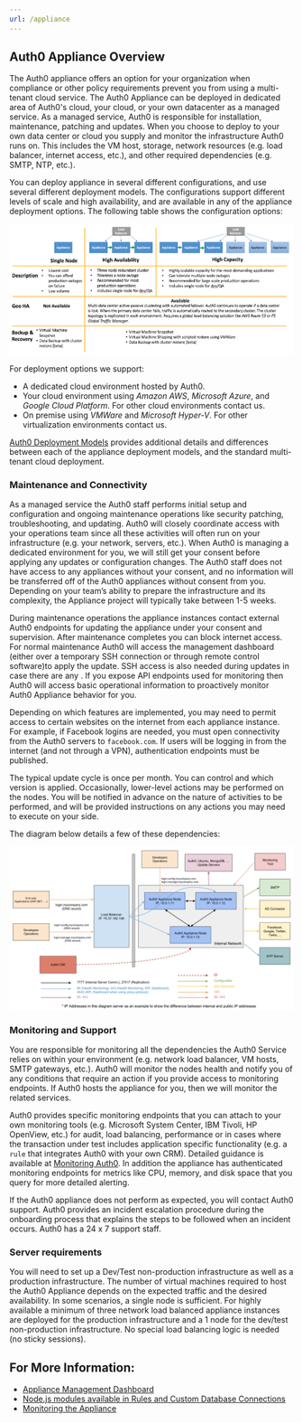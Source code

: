 ```yaml
---
url: /appliance
---
```


## Auth0 Appliance Overview

The Auth0 appliance offers an option for your organization when compliance or other policy requirements prevent you from using a multi-tenant cloud service. The Auth0 Appliance can be deployed in dedicated area of Auth0's cloud, your cloud, or your own datacenter as a managed service. As a managed service, Auth0 is responsible for installation, maintenance, patching and updates. When you choose to deploy to your own data center or cloud you supply and monitor the infrastructure Auth0 runs on. This includes the VM host, storage, network resources (e.g. load balancer, internet access, etc.), and other required dependencies (e.g. SMTP, NTP, etc.).

You can deploy appliance in several different configurations, and use several different deployment models. The configurations support different levels of scale and high availability, and are available in any of the appliance deployment options. The following table shows the configuration options:

![](/media/articles/appliance/ha-options.png)

For deployment options we support:
* A dedicated cloud environment hosted by Auth0.
* Your cloud environment using *Amazon AWS*, *Microsoft Azure*, and *Google Cloud Platform*. For other cloud environments contact us.
* On premise using *VMWare* and *Microsoft Hyper-V*. For other virtualization environments contact us.

[Auth0 Deployment Models](/deployment) provides additional details and differences between each of the appliance deployment models, and the standard multi-tenant cloud deployment.

### Maintenance and Connectivity

As a managed service the Auth0 staff performs initial setup and configuration and ongoing maintenance operations like security patching, troubleshooting, and updating. Auth0 will closely coordinate access with your operations team since all these activities will often run on your infrastructure (e.g. your network, servers, etc.). When Auth0 is managing a dedicated environment for you, we will still get your consent before applying any updates or configuration changes. The Auth0 staff does not have access to any appliances without your consent, and no information will be transferred off of the Auth0 appliances without consent from you. Depending on your team’s ability to prepare the infrastructure and its complexity, the Appliance project will typically take between 1-5 weeks.

During maintenance operations the appliance instances contact external Auth0 endpoints for updating the appliance under your consent and supervision. After maintenance completes you can block internet access. For normal maintenance Auth0 will access the management dashboard (either over a temporary SSH connection or through remote control software)to apply the update. SSH access is also needed during updates in case there are any . If you expose API endpoints used for monitoring then Auth0 will access basic operational information to proactively monitor Auth0 Appliance behavior for you.

Depending on which features are implemented, you may need to permit access to certain websites on the internet from each appliance instance. For example, if Facebook logins are needed, you must open connectivity from the Auth0 servers to `facebook.com`. If users will be logging in from the internet (and not through a VPN), authentication endpoints must be published.

The typical update cycle is once per month. You can control and which version is applied. Occasionally, lower-level actions may be performed on the nodes. You will be notified in advance on the nature of activities to be performed, and will be provided instructions on any actions you may need to execute on your side.

The diagram below details a few of these dependencies:

![](/media/articles/appliance/overview.png)

### Monitoring and Support

You are responsible for monitoring all the dependencies the Auth0 Service relies on within your environment (e.g. network load balancer, VM hosts, SMTP gateways, etc.). Auth0 will monitor the nodes health and notify you of any conditions that require an action if you provide access to monitoring endpoints. If Auth0 hosts the appliance for you, then we will monitor the related services.

Auth0 provides specific monitoring endpoints that you can attach to your own monitoring tools (e.g. Microsoft System Center, IBM Tivoli, HP OpenView, etc.) for audit, load balancing, performance or in cases where the transaction under test includes application specific functionality (e.g. a `rule` that integrates Auth0 with your own CRM). Detailed guidance is available at [Monitoring Auth0](/monitoring). In addition the appliance has authenticated monitoring endpoints for metrics like CPU, memory, and disk space that you query for more detailed alerting.

If the Auth0 appliance does not perform as expected, you will contact Auth0 support. Auth0 provides an incident escalation procedure during the onboarding process that explains the steps to be followed when an incident occurs. Auth0 has a 24 x 7 support staff.

### Server requirements

You will need to set up a Dev/Test non-production infrastructure as well as a production infrastructure. The number of virtual machines required to host the Auth0 Appliance depends on the expected traffic and the desired availability. In some scenarios, a single node is sufficient. For highly available a minimum of three network load balanced appliance instances are deployed for the production infrastructure and a 1 node for the dev/test non-production infrastructure. No special load balancing logic is needed (no sticky sessions).

## For More Information:
-  [Appliance Management Dashboard](/appliance/dashboard)
-  [Node.js modules available in Rules and Custom Database Connections](/appliance/modules)
-  [Monitoring the Appliance](/appliance/monitoring)
